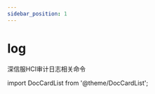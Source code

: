 ```yaml
---
sidebar_position: 1
---
```


# log
深信服HCI审计日志相关命令

import DocCardList from '@theme/DocCardList';

<DocCardList />